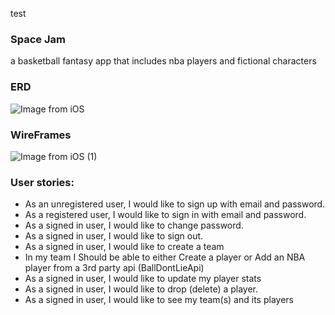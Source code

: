 test

### Space Jam
a basketball fantasy app that includes nba players and fictional characters

### ERD
![Image from iOS](https://media.git.generalassemb.ly/user/42069/files/0468c3a5-3700-485e-b65b-35f4d7bb0c66)


### WireFrames
![Image from iOS (1)](https://media.git.generalassemb.ly/user/42069/files/7e53f500-4779-409a-9f94-01fb472d67d0)

### User stories: 
- As an unregistered user, I would like to sign up with email and password.
- As a registered user, I would like to sign in with email and password.
- As a signed in user, I would like to change password.
- As a signed in user, I would like to sign out.
- As a signed in user, I would like to create a team 
- In my team I Should be able to either Create a player or Add an NBA player from a 3rd party api (BallDontLieApi)
- As a signed in user, I would like to update my player stats
- As a signed in user, I would like to drop (delete) a player.
- As a signed in user, I would like to see my team(s) and its players